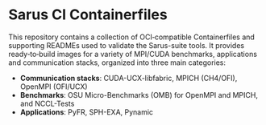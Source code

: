 # Sarus CI Containerfiles

This repository contains a collection of OCI‐compatible Containerfiles and supporting READMEs used to validate the Sarus-suite tools. It provides ready‐to‐build images for a variety of MPI/CUDA benchmarks, applications and communication stacks, organized into three main categories:

- **Communication stacks**: CUDA-UCX-libfabric, MPICH (CH4/OFI), OpenMPI (OFI/UCX)
- **Benchmarks**: OSU Micro-Benchmarks (OMB) for OpenMPI and MPICH, and NCCL-Tests  
- **Applications**: PyFR, SPH-EXA, Pynamic  


